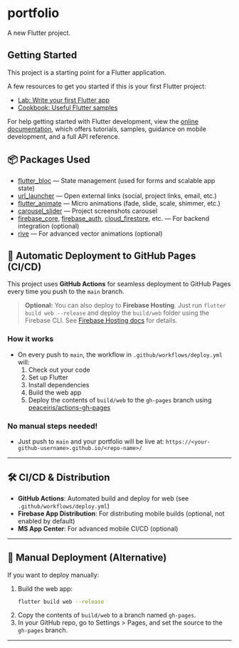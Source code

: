 # portfolio

A new Flutter project.

## Getting Started

This project is a starting point for a Flutter application.

A few resources to get you started if this is your first Flutter project:

- [Lab: Write your first Flutter app](https://docs.flutter.dev/get-started/codelab)
- [Cookbook: Useful Flutter samples](https://docs.flutter.dev/cookbook)

For help getting started with Flutter development, view the
[online documentation](https://docs.flutter.dev/), which offers tutorials,
samples, guidance on mobile development, and a full API reference.

## 📦 Packages Used

- [flutter_bloc](https://pub.dev/packages/flutter_bloc) — State management (used for forms and scalable app state)
- [url_launcher](https://pub.dev/packages/url_launcher) — Open external links (social, project links, email, etc.)
- [flutter_animate](https://pub.dev/packages/flutter_animate) — Micro animations (fade, slide, scale, shimmer, etc.)
- [carousel_slider](https://pub.dev/packages/carousel_slider) — Project screenshots carousel
- [firebase_core](https://pub.dev/packages/firebase_core), [firebase_auth](https://pub.dev/packages/firebase_auth), [cloud_firestore](https://pub.dev/packages/cloud_firestore), etc. — For backend integration (optional)
- [rive](https://pub.dev/packages/rive) — For advanced vector animations (optional)

## 🚀 Automatic Deployment to GitHub Pages (CI/CD)

This project uses **GitHub Actions** for seamless deployment to GitHub Pages every time you push to the `main` branch.

> **Optional:** You can also deploy to **Firebase Hosting**. Just run `flutter build web --release` and deploy the `build/web` folder using the Firebase CLI. See [Firebase Hosting docs](https://firebase.google.com/docs/hosting) for details.

### How it works
- On every push to `main`, the workflow in `.github/workflows/deploy.yml` will:
  1. Check out your code
  2. Set up Flutter
  3. Install dependencies
  4. Build the web app
  5. Deploy the contents of `build/web` to the `gh-pages` branch using [peaceiris/actions-gh-pages](https://github.com/peaceiris/actions-gh-pages)

### No manual steps needed!
- Just push to `main` and your portfolio will be live at:
  `https://<your-github-username>.github.io/<repo-name>/`

---

## 🛠️ CI/CD & Distribution
- **GitHub Actions**: Automated build and deploy for web (see `.github/workflows/deploy.yml`)
- **Firebase App Distribution**: For distributing mobile builds (optional, not enabled by default)
- **MS App Center**: For advanced mobile CI/CD (optional)

---

## 📝 Manual Deployment (Alternative)
If you want to deploy manually:
1. Build the web app:
   ```sh
   flutter build web --release
   ```
2. Copy the contents of `build/web` to a branch named `gh-pages`.
3. In your GitHub repo, go to Settings > Pages, and set the source to the `gh-pages` branch.

---
